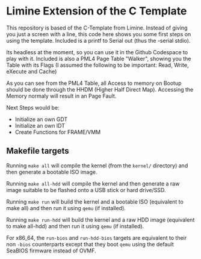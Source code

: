# Limine Extension of the C Template

This repository is based of the C-Template from Limine. Instead of giving you just a screen with a line, this code here shows you some first steps on using the template.
Included is a printf to Serial out (thus the -serial stdio).

Its headless at the moment, so you can use it in the Github Codespace to play with it.
Included is also a PML4 Page Table "Walker", showing you the Table with its Flags (I assumed the following to be important: Read, Write, eXecute and Cache)

As you can see from the PML4 Table, all Access to memory on Bootup should be done through the HHDM (Higher Half Direct Map). Accessing the Memory normaly will result in an Page Fault.

Next Steps would be:
* Initialize an own GDT
* Initialize an own IDT
* Create Functions for FRAME/VMM

## Makefile targets

Running `make all` will compile the kernel (from the `kernel/` directory) and then generate a bootable ISO image.

Running `make all-hdd` will compile the kernel and then generate a raw image suitable to be flashed onto a USB stick or hard drive/SSD.

Running `make run` will build the kernel and a bootable ISO (equivalent to make all) and then run it using `qemu` (if installed).

Running `make run-hdd` will build the kernel and a raw HDD image (equivalent to make all-hdd) and then run it using `qemu` (if installed).

For x86_64, the `run-bios` and `run-hdd-bios` targets are equivalent to their non `-bios` counterparts except that they boot `qemu` using the default SeaBIOS firmware instead of OVMF.

